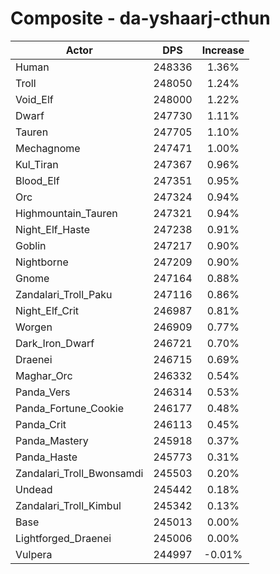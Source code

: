 # Composite - da-yshaarj-cthun
| Actor | DPS | Increase |
|---|:---:|:---:|
|Human|248336|1.36%|
|Troll|248050|1.24%|
|Void_Elf|248000|1.22%|
|Dwarf|247730|1.11%|
|Tauren|247705|1.10%|
|Mechagnome|247471|1.00%|
|Kul_Tiran|247367|0.96%|
|Blood_Elf|247351|0.95%|
|Orc|247324|0.94%|
|Highmountain_Tauren|247321|0.94%|
|Night_Elf_Haste|247238|0.91%|
|Goblin|247217|0.90%|
|Nightborne|247209|0.90%|
|Gnome|247164|0.88%|
|Zandalari_Troll_Paku|247116|0.86%|
|Night_Elf_Crit|246987|0.81%|
|Worgen|246909|0.77%|
|Dark_Iron_Dwarf|246721|0.70%|
|Draenei|246715|0.69%|
|Maghar_Orc|246332|0.54%|
|Panda_Vers|246314|0.53%|
|Panda_Fortune_Cookie|246177|0.48%|
|Panda_Crit|246113|0.45%|
|Panda_Mastery|245918|0.37%|
|Panda_Haste|245773|0.31%|
|Zandalari_Troll_Bwonsamdi|245503|0.20%|
|Undead|245442|0.18%|
|Zandalari_Troll_Kimbul|245342|0.13%|
|Base|245013|0.00%|
|Lightforged_Draenei|245006|0.00%|
|Vulpera|244997|-0.01%|
